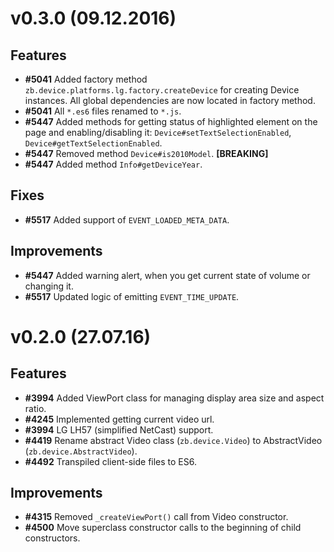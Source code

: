 # v0.3.0 (09.12.2016)

## Features
* **#5041** Added factory method `zb.device.platforms.lg.factory.createDevice` for creating Device instances.
  All global dependencies are now located in factory method.
* **#5041** All `*.es6` files renamed to `*.js`.
* **#5447** Added methods for getting status of highlighted element on the page and enabling/disabling it:
  `Device#setTextSelectionEnabled`, `Device#getTextSelectionEnabled`.
* **#5447** Removed method `Device#is2010Model`. **[BREAKING]**
* **#5447** Added method `Info#getDeviceYear`.

## Fixes
* **#5517** Added support of `EVENT_LOADED_META_DATA`.

## Improvements
* **#5447** Added warning alert, when you get current state of volume or changing it.
* **#5517** Updated logic of emitting `EVENT_TIME_UPDATE`. 

# v0.2.0 (27.07.16)

## Features
* **#3994** Added ViewPort class for managing display area size and aspect ratio.
* **#4245** Implemented getting current video url.
* **#3994** LG LH57 (simplified NetCast) support.
* **#4419** Rename abstract Video class (`zb.device.Video`) to AbstractVideo (`zb.device.AbstractVideo`).
* **#4492** Transpiled client-side files to ES6.

## Improvements
* **#4315** Removed `_createViewPort()` call from Video constructor.
* **#4500** Move superclass constructor calls to the beginning of child constructors.
